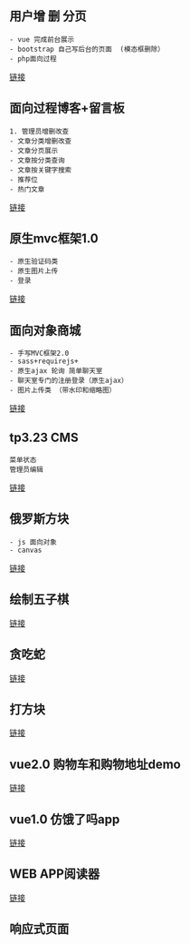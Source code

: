 ## 用户增 删 分页 
    - vue 完成前台展示
    - bootstrap 自己写后台的页面  (模态框删除）
    - php面向过程
[链接](http://www.aqie.com/php/article/index.php)
   
## 面向过程博客+留言板
    1. 管理员增删改查
    - 文章分类增删改查
    - 文章分页展示
    - 文章按分类查询
    - 文章按关键字搜索
    - 推荐位
    - 热门文章
 
[链接](http://www.aqie.com/php/article2/login.php)    

## 原生mvc框架1.0
    - 原生验证码类
    - 原生图片上传
    - 登录
[链接](http://www.aqie.com/php/mvc/index.php?p=back&c=Admin&a=login) 

## 面向对象商城 
    - 手写MVC框架2.0
    - sass+requirejs+
    - 原生ajax 轮询 简单聊天室 
    - 聊天室专门的注册登录（原生ajax）
    - 图片上传类 （带水印和缩略图）
[链接](http://aqieframe.com/index.php?p=admin&c=login&a=login)

## tp3.23 CMS
    菜单状态
    管理员编辑
[链接](http://www.tp.com//admin.php?c=login)
## 俄罗斯方块
    - js 面向对象
    - canvas
[链接](http://www.aqie.com/html5/4.html)
##  绘制五子棋
[链接](http://www.aqie.com/html5/3.html)
## 贪吃蛇
[链接](http://www.aqie.com/html5/5.html)
## 打方块
[链接](http://www.aqie.com/html5/aqie/index.html)

## vue2.0 购物车和购物地址demo
[链接](http://www.aqie.com/vue2/index.html)
## vue1.0 仿饿了吗app
[链接](http://localhost:8080/#!/goods)

## WEB APP阅读器
[链接](http://webapp.com/)


## 响应式页面

     